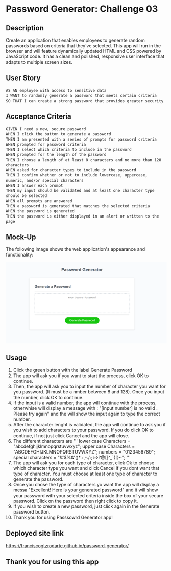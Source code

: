 # Password Generator: Challenge 03

## Description

Create an application that enables employees to generate random passwords based on criteria that they’ve selected. This app will run in the browser and will feature dynamically updated HTML and CSS powered by JavaScript code. It has a clean and polished, responsive user interface that adapts to multiple screen sizes.

## User Story

```
AS AN employee with access to sensitive data
I WANT to randomly generate a password that meets certain criteria
SO THAT I can create a strong password that provides greater security
```

## Acceptance Criteria

```
GIVEN I need a new, secure password
WHEN I click the button to generate a password
THEN I am presented with a series of prompts for password criteria
WHEN prompted for password criteria
THEN I select which criteria to include in the password
WHEN prompted for the length of the password
THEN I choose a length of at least 8 characters and no more than 128 characters
WHEN asked for character types to include in the password
THEN I confirm whether or not to include lowercase, uppercase, numeric, and/or special characters
WHEN I answer each prompt
THEN my input should be validated and at least one character type should be selected
WHEN all prompts are answered
THEN a password is generated that matches the selected criteria
WHEN the password is generated
THEN the password is either displayed in an alert or written to the page
```

## Mock-Up

The following image shows the web application's appearance and functionality:

![The Password Generator application displays a green button to "Generate Password".](/assets/img/password-generator.png)

## Usage

1. Click the green button with the label Generate Password
2. The app will ask you if you want to start the process, click OK to continue.
3. Then, the app will ask you to input the number of character you want for you password. (It must be a nmber between 8 and 128). Once you input the number, click OK to continue.
4. If the input is a valid number, the app will continue with the process, otherwhise will display a message with : "[input number] is no valid . Please try again" and the will show the input again to type the correct number.
5. After the character lenght is validated, the app will continue to ask you if you wish to add characters to your password. If you do click OK to continue, if not just click Cancel and the app will close.
6. The different characters are
   '''
   lower case Characters = "abcdefghijklmnopqrstuvwxyz";
   upper case Characters = "ABCDEFGHIJKLMNOPQRSTUVWXYZ";
   numbers = "0123456789";
   special characters = "!#$%&'()\*+,-./:;<=>?@[]^\_`{|}~";
   '''
7. The app will ask you for each type of character, click Ok to choose which character type you want and click Cancel if you dont want that type of character. You must choose at least one type of character to generate the password.
8. Once you chose the type of characters yo want the app will display a messa "Excellent! Here is your generated password" and it will show your password with your selected criteria inside the box of your secure password. Click on the password then right click to copy it.
9. If you wish to create a new password, just click again in the Generate password button.
10. Thank you for using Passsowrd Generator app!

## Deployed site link

https://franciscogtzrodarte.github.io/password-generator/

## Thank you for using this app
